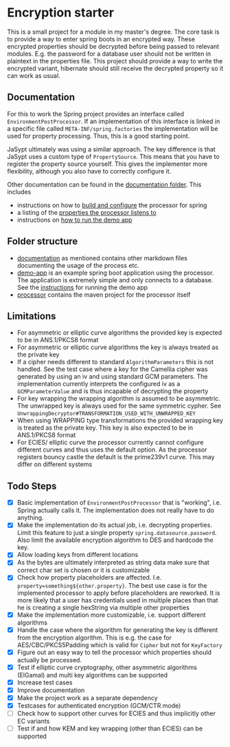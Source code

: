 # Encryption starter

This is a small project for a module in my master's degree.
The core task is to provide a way to enter spring boots in an encrypted way.
These encrypted properties should be decrypted before being passed to relevant modules.
E.g. the password for a database user should not be written in plaintext in the properties file.
This project should provide a way to write the encrypted variant, hibernate should still receive the decrypted property
so it can work as usual.

## Documentation

For this to work the Spring project provides an interface called `EnvironmentPostProcessor`.
If an implementation of this interface is linked in a specific file called `META-INF/spring.factories` the
implementation will be used for property processing.
Thus, this is a good starting point.

JaSypt ultimately was using a similar approach.
The key difference is that JaSypt uses a custom type of `PropertySource`.
This means that you have to register the property source yourself.
This gives the implementer more flexibility, although you also have to correctly configure it.

Other documentation can be found in the [documentation folder](documentation).
This includes

* instructions on how to [build and configure](documentation/getting_started.md) the processor for spring
* a listing of the [properties the processor listens to](documentation/configuration.md)
* instructions on [how to run the demo app](documentation/running_demo_app.md)

## Folder structure

* [documentation](documentation) as mentioned contains other markdown files documenting the usage of the process etc.
* [demo-app](demo-app) is an example spring boot application using the processor. The application is extremely simple
  and only connects to a database. See the [instructions](documentation/running_demo_app.md) for running the demo app
* [processor](processor) contains the maven project for the processor itself

## Limitations

* For asymmetric or elliptic curve algorithms the provided key is expected to be in ANS.1/PKCS8 format
* For asymmetric or elliptic curve algorithms the key is always treated as the private key
* If a cipher needs different to standard `AlgorithmParameters` this is not handled. See the test case where a key for
  the Camellia cipher was generated by using an iv and using standard GCM parameters. The implementation currently
  interprets the configured iv as a `GCMParameterValue` and is thus incapable of decrypting the property
* For key wrapping the wrapping algorithm is assumed to be asymmetric. The unwrapped key is always used for the same
  symmetric cypher. See `UnwrappingDecryptor#TRANSFORMATION_USED_WITH_UNWRAPPED_KEY`
* When using WRAPPING type transformations the provided wrapping key is treated as the private key. This key is also
  expected to be in ANS.1/PKCS8 format
* For ECIES/ elliptic curve the processor currently cannot configure different curves and thus uses the default option.
  As the processor registers bouncy castle the default is the prime239v1 curve. This may differ on different systems

## Todo Steps

- [x] Basic implementation of `EnvironmentPostProcessor` that is "working", i.e. Spring actually calls it. The
  implementation does not really have to do anything.
- [x] Make the implementation do its actual job, i.e. decrypting properties. Limit this feature to just a single
  property `spring.datasource.password`. Also limit the available encryption algorithm to DES and hardcode the key.
- [x] Allow loading keys from different locations
- [x] As the bytes are ultimately interpreted as string data make sure that correct char set is chosen or it is
  customizable
- [x] Check how property placeholders are affected. I.e. `property=something${other.property}`. The best use case is for
  the implemented processor to apply before placeholders are reworked. It is more likely that a user has credentials
  used in multiple places than that he is creating a single hexString via multiple other properties
- [x] Make the implementation more customizable, i.e. support different algorithms
- [x] Handle the case where the algorithm for generating the key is different from the encryption algorithm. This is
  e.g. the case for AES/CBC/PKCS5Padding which is valid for `Cipher` but not for `KeyFactory`
- [x] Figure out an easy way to tell the processor which properties should actually be processed.
- [x] Test if elliptic curve cryptography, other asymmetric algorithms (ElGamal) and multi key algorithms can be
  supported
- [x] Increase test cases
- [x] Improve documentation
- [x] Make the project work as a separate dependency
- [x] Testcases for authenticated encryption (GCM/CTR mode)
- [ ] Check how to support other curves for ECIES and thus implicitly other EC variants
- [ ] Test if and how KEM and key wrapping (other than ECIES) can be supported

